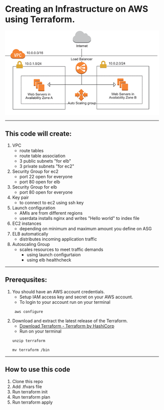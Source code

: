 # Creating an Infrastructure on AWS using Terraform.
![aws](1_QqNjFvomy1ZcVnJ_y8yPrQ.png)

---
## This code will create:

1. VPC 
   - route tables
   - route table association 
   - 3 public subnets "for elb"
   - 3 private subnets "for ec2"
2. Security Group for ec2
   - port 22 open for everyone 
   - port 80 open for elb 
3. Security Group for elb
   - port 80 open for everyone 
4. Key pair 
   - to connect to ec2 using ssh key
5. Launch configuration
   - AMIs are from different regions 
   - userdata installs nginx and writes "Hello world" to index file
6. EC2 instances 
   - depending on minimum and maximum amount you define on ASG
6. ELB automatically 
   - distributes incoming application traffic 
7. Autoscaling Group
   - scales resources to meet traffic demands 
       * using launch configurtaion
       * using elb healthcheck 
---
## Prerequsites: 
 
1. You should have an AWS account credentials. 
   -  Setup IAM access key and secret on your AWS account.
   -  To login to your account run on your terminal
   ```
    aws configure
   ```
2. Download and extract the  latest release of the Terraform. 
   -  [Download Terraform - Terraform by HashiCorp](https://www.terraform.io/downloads.html)
   -  Run on your terminal 
   ```
   unzip terraform
   ```
   ```
   mv terraform /bin
   ```
---
## How to use this code 

1. Clone this repo
2. Add .tfvars file
3. Run terraform init
4. Run terraform plan
5. Run terraform apply